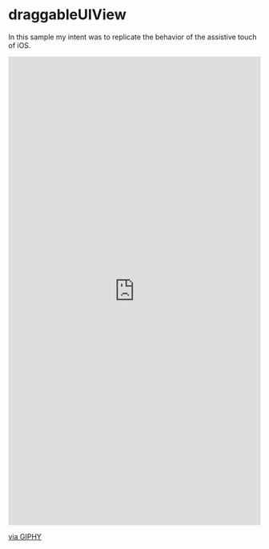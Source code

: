 # draggableUIView
In this sample my intent was to replicate the behavior of the assistive touch of iOS. 

<div style="width:100%;height:0;padding-bottom:186%;position:relative;"><iframe src="https://giphy.com/embed/26FfhnAVqAXOMlQKQ" width="100%" height="100%" style="position:absolute" frameBorder="0" class="giphy-embed" allowFullScreen></iframe></div><p><a href="https://giphy.com/gifs/ios-development-26FfhnAVqAXOMlQKQ">via GIPHY</a></p>

